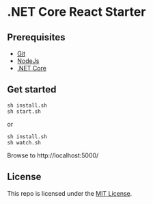 # .NET Core React Starter

## Prerequisites

* [Git](https://git-scm.com/)
* [NodeJs](https://nodejs.org/en/)
* [.NET Core](https://www.microsoft.com/net/core)

## Get started

```shell
sh install.sh
sh start.sh
```

or

```shell
sh install.sh
sh watch.sh
```

Browse to http://localhost:5000/

## License

This repo is licensed under the [MIT License](LICENSE).
